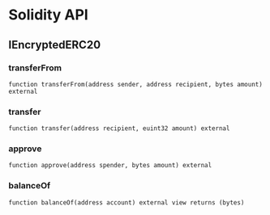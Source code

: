 # Solidity API

## IEncryptedERC20

### transferFrom

```solidity
function transferFrom(address sender, address recipient, bytes amount) external
```

### transfer

```solidity
function transfer(address recipient, euint32 amount) external
```

### approve

```solidity
function approve(address spender, bytes amount) external
```

### balanceOf

```solidity
function balanceOf(address account) external view returns (bytes)
```


